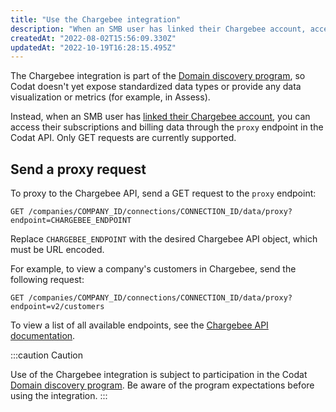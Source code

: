 ```yaml
---
title: "Use the Chargebee integration"
description: "When an SMB user has linked their Chargebee account, access their subscriptions and billing data by making proxy requests to the Chargebee API"
createdAt: "2022-08-02T15:56:09.330Z"
updatedAt: "2022-10-19T16:28:15.495Z"
---
```


The Chargebee integration is part of the [Domain discovery program](/integrations/commerce/domain-discovery-program), so Codat doesn't yet expose standardized data types or provide any data visualization or metrics (for example, in Assess).

Instead, when an SMB user has [linked their Chargebee account](/integrations/commerce/chargebee/commerce-chargebee-setup#smb-customer-authenticate-and-connect-your-commerce-data), you can access their subscriptions and billing data through the `proxy` endpoint in the Codat API. Only GET requests are currently supported.

## Send a proxy request

To proxy to the Chargebee API, send a GET request to the `proxy` endpoint:

```
GET /companies/COMPANY_ID/connections/CONNECTION_ID/data/proxy?endpoint=CHARGEBEE_ENDPOINT
```

Replace `CHARGEBEE_ENDPOINT` with the desired Chargebee API object, which must be URL encoded.

For example, to view a company's customers in Chargebee, send the following request:

```
GET /companies/COMPANY_ID/connections/CONNECTION_ID/data/proxy?endpoint=v2/customers
```

To view a list of all available endpoints, see the <a className="external" href="https://apidocs.eu.chargebee.com/docs/api" target="_blank">Chargebee API documentation</a>.

:::caution Caution

Use of the Chargebee integration is subject to participation in the Codat [Domain discovery program](/integrations/commerce/domain-discovery-program). Be aware of the program expectations before using the integration.
:::
